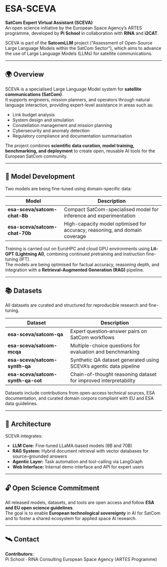 # ESA-SCEVA

**SatCom Expert Virtual Assistant (SCEVA)**  
An open science initiative by the European Space Agency’s ARTES programme, developed by **Pi School** in collaboration with **RINA** and **i2CAT**.

SCEVA is part of the **SatcomLLM** project (“Assessment of Open-Source Large Language Models within the SatCom Sector”), which aims to advance the use of Large Language Models (LLMs) for satellite communications.

---

## 🌍 Overview

SCEVA is a specialised Large Language Model system for **satellite communications (SatCom)**.  
It supports engineers, mission planners, and operators through natural language interaction, providing expert-level assistance in areas such as:

- Link budget analysis  
- System design and simulation  
- Constellation management and mission planning  
- Cybersecurity and anomaly detection  
- Regulatory compliance and documentation summarisation  

The project combines **scientific data curation, model training, benchmarking, and deployment** to create open, reusable AI tools for the European SatCom community.

---

## 🧠 Model Development

Two models are being fine-tuned using domain-specific data:

| Model | Description |
|--------|-------------|
| **esa-sceva/satcom-chat-8b** | Compact SatCom-specialised model for inference and experimentation |
| **esa-sceva/satcom-chat-70b** | High-capacity model optimised for accuracy, reasoning, and domain coverage |

Training is carried out on EuroHPC and cloud GPU environments using **Lit-GPT (Lightning AI)**, combining continued pretraining and instruction fine-tuning (IFT).  
The models are being optimised for factual accuracy, reasoning depth, and integration with a **Retrieval-Augmented Generation (RAG)** pipeline.

---

## 📚 Datasets

All datasets are curated and structured for reproducible research and fine-tuning.

| Dataset | Description |
|----------|-------------|
| **esa-sceva/satcom-qa** | Expert question–answer pairs on SatCom workflows |
| **esa-sceva/satcom-mcqa** | Multiple-choice questions for evaluation and benchmarking |
| **esa-sceva/satcom-synth-qa** | Synthetic QA dataset generated using SCEVA’s agentic data pipeline |
| **esa-sceva/satcom-synth-qa-cot** | Chain-of-thought reasoning dataset for improved interpretability |

Datasets include contributions from open-access technical sources, ESA documentation, and curated domain corpora compliant with EU and ESA data guidelines.

---

## 🧩 Architecture

SCEVA integrates:

- **LLM Core:** Fine-tuned LLaMA-based models (8B and 70B)  
- **RAG System:** Hybrid document retrieval with vector databases for source-grounded answers  
- **Agentic Layer:** Task automation and tool-calling via LangGraph  
- **Web Interface:** Internal demo interface and API for expert users  

---

## 🔓 Open Science Commitment

All released models, datasets, and tools are open access and follow **ESA and EU open science guidelines**.  
The goal is to enable **European technological sovereignty** in AI for SatCom and to foster a shared ecosystem for applied space AI research.

---

## 🛰️ Contact
**Contributors:**  
Pi School · RINA Consulting 
European Space Agency (ARTES Programme)

